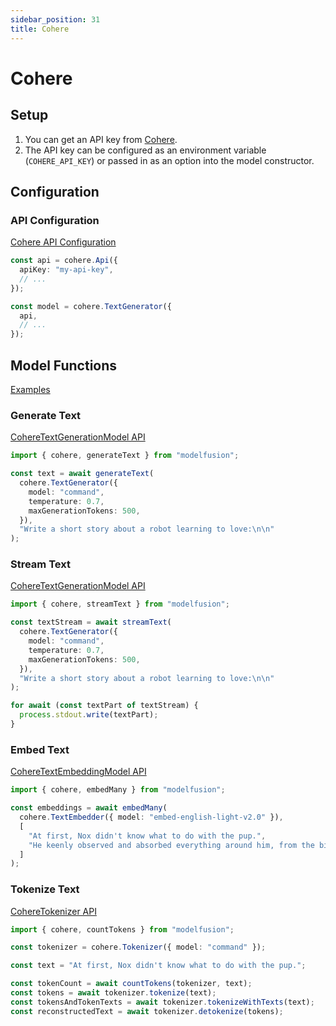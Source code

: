```yaml
---
sidebar_position: 31
title: Cohere
---
```


# Cohere

## Setup

1. You can get an API key from [Cohere](https://cohere.com/).
1. The API key can be configured as an environment variable (`COHERE_API_KEY`) or passed in as an option into the model constructor.

## Configuration

### API Configuration

[Cohere API Configuration](/api/classes/CohereApiConfiguration)

```ts
const api = cohere.Api({
  apiKey: "my-api-key",
  // ...
});

const model = cohere.TextGenerator({
  api,
  // ...
});
```

## Model Functions

[Examples](https://github.com/lgrammel/modelfusion/tree/main/examples/basic/src/model-provider/cohere)

### Generate Text

[CohereTextGenerationModel API](/api/classes/CohereTextGenerationModel)

```ts
import { cohere, generateText } from "modelfusion";

const text = await generateText(
  cohere.TextGenerator({
    model: "command",
    temperature: 0.7,
    maxGenerationTokens: 500,
  }),
  "Write a short story about a robot learning to love:\n\n"
);
```

### Stream Text

[CohereTextGenerationModel API](/api/classes/CohereTextGenerationModel)

```ts
import { cohere, streamText } from "modelfusion";

const textStream = await streamText(
  cohere.TextGenerator({
    model: "command",
    temperature: 0.7,
    maxGenerationTokens: 500,
  }),
  "Write a short story about a robot learning to love:\n\n"
);

for await (const textPart of textStream) {
  process.stdout.write(textPart);
}
```

### Embed Text

[CohereTextEmbeddingModel API](/api/classes/CohereTextEmbeddingModel)

```ts
import { cohere, embedMany } from "modelfusion";

const embeddings = await embedMany(
  cohere.TextEmbedder({ model: "embed-english-light-v2.0" }),
  [
    "At first, Nox didn't know what to do with the pup.",
    "He keenly observed and absorbed everything around him, from the birds in the sky to the trees in the forest.",
  ]
);
```

### Tokenize Text

[CohereTokenizer API](/api/classes/CohereTokenizer)

```ts
import { cohere, countTokens } from "modelfusion";

const tokenizer = cohere.Tokenizer({ model: "command" });

const text = "At first, Nox didn't know what to do with the pup.";

const tokenCount = await countTokens(tokenizer, text);
const tokens = await tokenizer.tokenize(text);
const tokensAndTokenTexts = await tokenizer.tokenizeWithTexts(text);
const reconstructedText = await tokenizer.detokenize(tokens);
```
